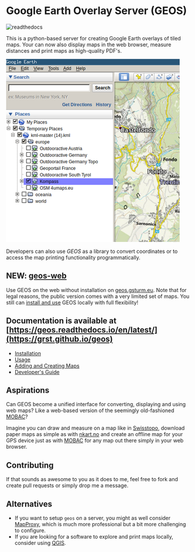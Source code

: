 # Google Earth Overlay Server (GEOS)

![readthedocs](https://readthedocs.org/projects/geos/badge/?version=latest&style=flat)

This is a python-based server for creating Google Earth overlays
of tiled maps. Your can now also display maps in the web browser,
measure distances and print maps as high-quality PDF's.

![geos google earth](doc/_static/ge-places.png)

Developers can also use *GEOS* as a library to convert coordinates
or to access the map printing functionality programmatically.

## **NEW**: [geos-web](http://geos.gsturm.eu/)
Use GEOS on the web without installation on [geos.gsturm.eu](http://geos.gsturm.eu/).
Note that for legal reasons, the public version comes with a very limited set of maps.
You still can [install and use](https://geos.readthedocs.io/en/latest/) GEOS locally with full flexibility!

## Documentation is available at [https://geos.readthedocs.io/en/latest/](https://grst.github.io/geos)
* [Installation](https://geos.readthedocs.io/en/latest/users.html#installation)
* [Usage](https://geos.readthedocs.io/en/latest/users.html#usage)
* [Adding and Creating Maps](https://geos.readthedocs.io/en/latest/users.html#more-maps)
* [Developer's Guide](https://geos.readthedocs.io/en/latest/developers.html)

## Aspirations
Can GEOS become a unified interface for converting, displaying and using web maps?
Like a web-based version of the seemingly old-fashioned [MOBAC](http://mobac.sourceforge.net)?

Imagine you can draw and measure on a map like in [Swisstopo](https://map.geo.admin.ch), download paper maps
as simple as with [nkart.no](http://www.nkart.no/) and create an offline map for your GPS device just as
with [MOBAC](http://mobac.sourceforge.net) for any map out there simply in your web browser.

## Contributing
If that sounds as awesome to you as it does to me, feel free to fork and create
pull requests or simply drop me a message.

## Alternatives
 * If you want to setup `geos` on a server, you might as well consider [MapProxy](https://mapproxy.org), which is much more professional but a bit more challenging to configure.
 * If you are looking for a software to explore and print maps locally, consider
   using [QGIS](https://www.qgis.org/de/site/). 

